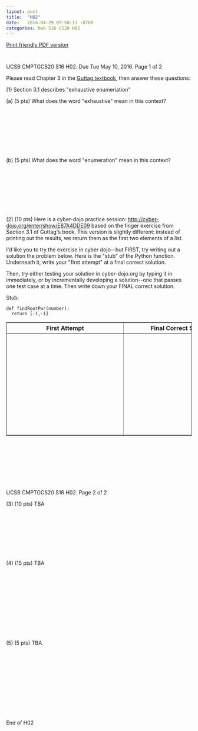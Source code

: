 ```yaml
---
layout: post
title:  "H02"
date:   2016-04-29 09:50:13 -0700
categories: hwk S16 CS20 H02
---
```


[Print friendly PDF version](http://www.cs.ucsb.edu/~pconrad/cs20/16S/pdf/CS20-S16-H02.pdf)

<div style="font-size:80%; page-break-before:always;">&nbsp;</div>

UCSB CMPTGCS20 S16 H02.  Due Tue May 10, 2016.  Page 1 of 2

Please read Chapter 3 in the [Guttag textbook](https://mitpress.mit.edu/books/introduction-computation-and-programming-using-python-0), then answer these questions:


(1) Section 3.1 describes "exhaustive enumeriation"

(a) (5 pts) What does the word "exhaustive" mean in this context? 

<div style="margin-bottom:8em;">&nbsp;</div>

(b) (5 pts) What does the word "enumeration" mean in this context? 

<div style="margin-bottom:8em;">&nbsp;</div>

(2) (10 pts) Here is a cyber-dojo practice session: http://cyber-dojo.org/enter/show/E87A4DDE09 based on the finger exercise from Section 3.1 of Guttag's book.     This version is slightly different: instead of printing out the results, we return them as the first two elements of a list.   

I'd like you to try the exercise in cyber dojo--but FIRST, try writing out a solution the problem below.   Here is the "stub" of the Python function.  Underneath it, write your "first attempt" at a final correct solution.

Then, try either testing your solution in cyber-dojo.org by typing it in immediately, or by incrementally developing a solution--one that passes one test case at a time.    Then write down your FINAL correct solution.   

Stub:

~~~
def findRootPwr(number):
  return [-1,-1]
~~~

<table border="1">
<tr>
 <th style="width:200px">First Attempt</th>
 <th style="width:200px">Final Correct Solution</th>
</tr>
<tr>
 <td border="1"><div style="margin-bottom:8em;width:300px;"><br><br><br><br><br><br><br></div></td>
 <td border="1"><div style="margin-bottom:8em;width:300px;">&nbsp;</div></td>
</tr>
</table>

<div style="margin-bottom:8em;page-break-after:always;">&nbsp;</div>

UCSB CMPTGCS20 S16 H02.    Page 2 of 2

(3) (10 pts) TBA

<div style="margin-bottom:8em;">&nbsp;</div>

(4) (15 pts) TBA


<div style="margin-bottom:12em;">&nbsp;</div>

(5) (5 pts) TBA

<div style="margin-bottom:12em;">&nbsp;</div>

End of H02

<div style="margin-bottom:1em;page-break-after:always">&nbsp;</div>
